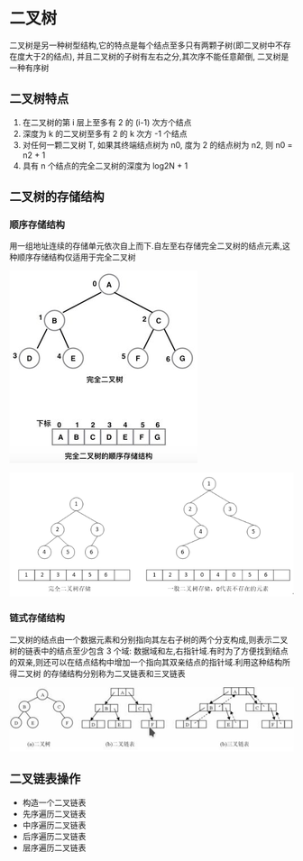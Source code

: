 # 二叉树
二叉树是另一种树型结构,它的特点是每个结点至多只有两颗子树(即二叉树中不存在度大于2的结点), 并且二叉树的子树有左右之分,其次序不能任意颠倒, 二叉树是一种有序树

## 二叉树特点

1. 在二叉树的第 i 层上至多有 2 的 (i-1) 次方个结点
2. 深度为 k 的二叉树至多有 2 的 k 次方 -1 个结点
3. 对任何一颗二叉树 T, 如果其终端结点树为 n0, 度为 2 的结点树为 n2, 则 n0 = n2 + 1
4. 具有 n 个结点的完全二叉树的深度为 log2N + 1

## 二叉树的存储结构

### 顺序存储结构
用一组地址连续的存储单元依次自上而下.自左至右存储完全二叉树的结点元素,这种顺序存储结构仅适用于完全二叉树

![binary_tree_seq](../images/tree_seq.jpg)

![binary_tree_seq1](../images/seq_tree_1.png)

### 链式存储结构

二叉树的结点由一个数据元素和分别指向其左右子树的两个分支构成,则表示二叉树的链表中的结点至少包含 3 个域: 数据域和左,右指针域.有时为了方便找到结点的双亲,则还可以在结点结构中增加一个指向其双亲结点的指针域.利用这种结构所得二叉树
的存储结构分别称为二叉链表和三叉链表

![tree_linked](../images/tree_linked.png)

## 二叉链表操作

- 构造一个二叉链表
- 先序遍历二叉链表
- 中序遍历二叉链表
- 后序遍历二叉链表
- 层序遍历二叉链表